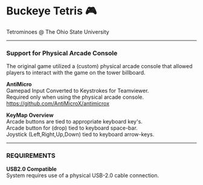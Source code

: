 # Buckeye Tetris :video_game:
Tetrominoes @ The Ohio State University

---

### Support for Physical Arcade Console
The original game utilized a (custom) physical arcade console that allowed players to interact with the game on the tower billboard.  

**AntiMicro**  
Gamepad Input Converted to Keystrokes for Teamviewer.  
Required only when using the physical arcade console.
https://github.com/AntiMicroX/antimicrox

**KeyMap Overview**  
Arcade buttons are tied to appropriate keyboard key's.  
Arcade button for (drop) tied to keyboard space-bar.  
Joystick (Left,Right,Up,Down) tied to keyboard arrow-keys.  


---

### REQUIREMENTS

**USB2.0 Compatible**  
System requires use of a physical USB-2.0 cable connection.



